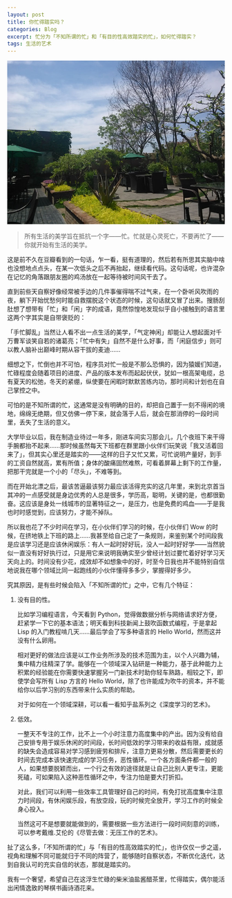 ```yaml
---
layout: post
title: 你忙得踏实吗？
categories: Blog
excerpt: 忙分为「不知所谓的忙」和「有目的性高效踏实的忙」，如何忙得踏实？
tags: 生活的艺术
---
```


![](/images/blog/landscape.jpg)

> 所有生活的美学旨在抵抗一个字——忙。忙就是心灵死亡，不要再忙了——你就开始有生活的美学。

这是前不久在豆瓣看到的一句话，乍一看，挺有道理的，然后若有所思其实脑中啥也没想地点点头，在某一次低头之后不再抬起，继续看代码。这句话呢，也许混杂在记忆的角落跟朋友圈的鸡汤放在一起等待被时间风干去了。

直到前些天自察好像经常被手边的几件事催得喘不过气来，在一个卧听风吹雨的夜，躺下开始忧愁何时能自救摆脱这个状态的时候，这句话就又冒了出来。搜肠刮肚想了想带有「忙」和「闲」字的成语，竟然惊惶地发现似乎自小接触到的语言里这两个字其实是自带褒贬的：

「手忙脚乱」当然让人看不出一点生活的美学，「气定神闲」却能让人想起面对千万曹军谈笑自若的诸葛亮；「忙中有失」自然不是什么好事，而「闲庭信步」则可以教人脑补出巅峰时期从容干拔的麦迪……

细想之下，忙倒也并不可怕，程序员对忙一般是不那么恐惧的，因为猿媛们知道，忙碌程度会随着项目的进度、产品的版本发布而起起伏伏，犹如一根高架电缆，总有夏天的松弛，冬天的紧绷，纵使要在闲暇时默默苦练内功，那时间和计划也在自己掌控之中。

可怕的是不知所谓的忙，这通常是没有明确的目的，却把自己置于一刻不得闲的境地，绵绵无绝期，但又仿佛一停下来，就会落于人后，就会在那消停的一段时间里，丢失了生活的意义。

大学毕业以后，我在制造业待过一年多，刚进车间实习那会儿，几个夜班下来干得手腕都抬不起来……那时候虽然每天下班都在群里跟小伙伴们玩笑说「我又活着回来了」，但其实心里还是踏实的——这样的日子又忙又累，可忙说明产量好，到手的工资自然就高，累有所值；身体的酸痛固然难熬，可看着屏幕上剩下的工作量，把那干完就是一个小的「尽头」，不难等到。

而在开始北漂之后，最该苦逼最该努力最应该活得充实的这几年里，来到北京首当其冲的一点感受就是身边优秀的人总是很多，学历高，聪明，关键的是，也都很勤奋。这应该是身处一线城市的显著特征之一，是压力，也是免费的鸡血——于是我也时时感觉到，应该努力，才能不掉队。

所以我也花了不少时间在学习，在小伙伴们学习的时候，在小伙伴们 Wow 的时候，在挤地铁上下班的路上……我甚至给自己定了一条规则，来鉴别某个时间段我是应该学习还是应该休闲娱乐：有人一起时好好玩，没人一起时好好学——当然貌似一直没有好好执行过，只是用它来说明我确实至少曾经计划过要忙着好好学习天天向上的。时间没有少花，成效却不如想象中的好，时至今日我也并不能特别自信地说我在哪个领域比同一起跑线的小伙伴懂得多多少，掌握得好多少。

究其原因，是有些时候会陷入「不知所谓的忙」之中，它有几个特征：

1. 没有目的性。

   比如学习编程语言，今天看到 Python，觉得做数据分析与网络请求好方便，赶紧学一下它的基本语法；明天看到科技新闻上鼓吹函数式编程，于是拿起 Lisp 的入门教程啃几天……最后学会了写多种语言的 Hello World，然而这并没有什么卵用。
	
   相对更好的做法应该是以工作业务所涉及的技术范围为主，以个人兴趣为辅，集中精力往精深了学。能够在一个领域深入钻研是一种能力，基于此种能力上积累的经验能在你需要快速掌握另一门新技术时助你轻车熟路，相较之下，即使学会写所有 Lisp 方言的 Hello World，除了也许能成为吹牛的资本，并不能给你以后学习别的东西带来什么实质的帮助。
	
   对于如何在一个领域深耕，可以看一看知乎盐系列之《深度学习的艺术》。
	
2. 低效。

   一整天不专注的工作，比不上一个小时注意力高度集中的产出。因为没有给自己安排专用于娱乐休闲的时间段，长时间低效的学习带来的收益有限，成就感的缺失会造成容易对学习感到疲劳和排斥，注意力更易分散，然后需要更长的时间去完成本该快速完成的学习任务，恶性循环。一个各方面条件都一般的人，如果想要脱颖而出，一个行之有效的途径就是让自己比别人更专注，更能死磕，可如果陷入这种恶性循环之中，专注力怕是要大打折扣。
	
   对此，我们可以利用一些效率工具管理好自己的时间，有免打扰高度集中注意力时间段，有休闲娱乐段，有放空段，玩的时候完全放开，学习工作的时候全身心投入。
	
   当然这可不是想要就能做到的，需要根据一些方法进行一段时间刻意的训练，可以参考戴维.艾伦的《尽管去做：无压工作的艺术》。

扯了这么多，「不知所谓的忙」与「有目的性高效踏实的忙」，也许仅仅一步之遥，视角和理解不同可能就归于不同的阵营了，能够随时自察状态，不断优化迭代，达到自我认可的充实自信的状态，那就是踏实的。

我有一个奢望，希望自己在这浮生忙碌的柴米油盐酱醋茶里，忙得踏实，偶尔能活出闲情逸致的琴棋书画诗酒花来。
